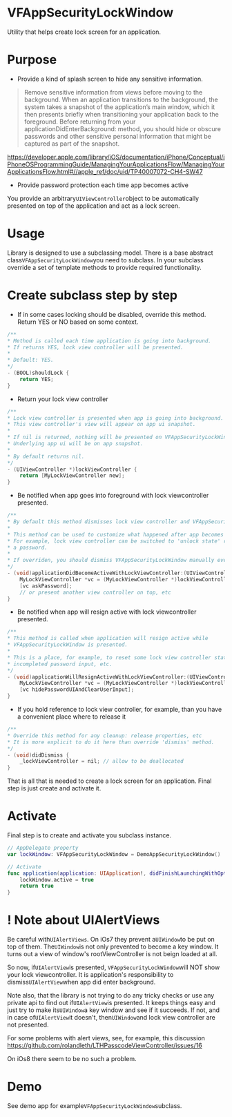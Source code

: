 VFAppSecurityLockWindow
=======================
Utility that helps create lock screen for an application.

Purpose
=

* Provide a kind of splash screen to hide any sensitive information.

> Remove sensitive information from views before moving to the background. When an application transitions to the background, the system takes a snapshot of the application’s main window, which it then presents briefly when transitioning your application back to the foreground. Before returning from your applicationDidEnterBackground: method, you should hide or obscure passwords and other sensitive personal information that might be captured as part of the snapshot.

https://developer.apple.com/library/iOS/documentation/iPhone/Conceptual/iPhoneOSProgrammingGuide/ManagingYourApplicationsFlow/ManagingYourApplicationsFlow.html#//apple_ref/doc/uid/TP40007072-CH4-SW47

* Provide password protection each time app becomes active

You provide an arbitrary```UIViewController```object to be automatically presented on top of the application and act as a lock screen.

Usage
=

Library is designed to use a subclassing model.
There is a base abstract class```VFAppSecurityLockWindow```you need to subclass.
In your subclass override a set of template methods to provide required functionality.

Create subclass step by step
=
* If in some cases locking should be disabled, override this method. Return YES or NO based on some context.
```objective-c
/**
* Method is called each time application is going into background.
* If returns YES, lock view controller will be presented.
*
* Default: YES.
*/
- (BOOL)shouldLock {
    return YES;
}
```

* Return your lock view controller
```objective-c
/**
* Lock view controller is presented when app is going into background.
* This view controller's view will appear on app ui snapshot.
*
* If nil is returned, nothing will be presented on VFAppSecurityLockWindow
* Underlying app ui will be on app snapshot.
*
* By default returns nil.
*/
- (UIViewController *)lockViewController {
    return [MyLockViewController new];
}
```

* Be notified when app goes into foreground with lock viewcontroller presented.
```objective-c
/**
* By default this method dismisses lock view controller and VFAppSecurityLockWindow itself.
*
* This method can be used to customize what happened after app becomes active.
* For example, lock view controller can be switched to 'unlock state' requesting
* a password.
*
* If overriden, you should dismiss VFAppSecurityLockWindow manually eventually.
*/
- (void)applicationDidBecomeActiveWithLockViewController:(UIViewController *)lockViewController {
    MyLockViewController *vc = (MyLockViewController *)lockViewController;
    [vc askPassword];
    // or present another view controller on top, etc
}
```

* Be notified when app will resign active with lock viewcontroller presented.
```objective-c
/**
* This method is called when application will resign active while
* VFAppSecurityLockWindow is presented.
*
* This is a place, for example, to reset some lock view controller state:
* incompleted password input, etc.
*/
- (void)applicationWillResignActiveWithLockViewController:(UIViewController *)lockViewController {
    MyLockViewController *vc = (MyLockViewController *)lockViewController;
    [vc hidePasswordUIAndClearUserInput];
}
```

* If you hold reference to lock view controller, for example, than you have a convenient place where to release it
```objective-c
/**
* Override this method for any cleanup: release properties, etc
* It is more explicit to do it here than override 'dismiss' method.
*/
- (void)didDismiss {
    _lockViewController = nil; // allow to be deallocated
}
```

That is all that is needed to create a lock screen for an application. Final step is just create and activate it.

Activate
=

Final step is to create and activate you subclass instance.
```swift
// AppDelegate property
var lockWindow: VFAppSecurityLockWindow = DemoAppSecurityLockWindow()

// Activate
func application(application: UIApplication!, didFinishLaunchingWithOptions launchOptions: NSDictionary!) -> Bool {
    lockWindow.active = true
    return true
}
```

! Note about UIAlertViews
=

Be careful with```UIAlertViews```. On iOs7 they prevent a```UIWindow```to be put on top of them. The```UIWindow```is not only prevented to become a key window. It turns out a view of window's rootViewController is not beign loaded at all.

So now, if```UIAlertView```is presented, ```VFAppSecurityLockWindow```will NOT show your lock viewcontroller.
It is application's responsibility to dismiss```UIAlertView```when app did enter background.

Note also, that the library is not trying to do any tricky checks or use any private api to find out if```UIAlertView```is presented. It keeps things easy and just try to make its```UIWindow```a key window and see if it succeeds. If not, and in case of```UIAlertView```it doesn't, then```UIWindow```and lock view controller are not presented.

For some problems with alert views, see, for example, this discussion https://github.com/rolandleth/LTHPasscodeViewController/issues/16

On iOs8 there seem to be no such a problem.

Demo
=

See demo app for example```VFAppSecurityLockWindow```subclass.
